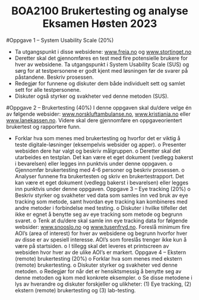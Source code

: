 <h1 align='center'>
  BOA2100 Brukertesting og analyse Eksamen Høsten 2023
</h1>

#Oppgave 1 – System Usability Scale (20%)
- Ta utgangspunkt i disse websidene: www.freia.no og www.stortinget.no
- Deretter skal det gjennomføres en test med fire potensielle brukere for hver av websidene. Ta utgangspunkt i System Usability Scale (SUS) og sørg for at testpersonene er godt kjent med løsningen før de svarer på påstandene. Beskriv prosessen.
- Redegjør for funnene og diskuter dem både individuelt sett og samlet sett for alle testpersonene.
- Diskuter også styrker og svakheter ved denne metoden (SUS).

#Oppgave 2 – Brukertesting (40%)
I denne oppgaven skal du/dere velge én av følgende websider: www.norskluftambulanse.no,
www.kristiania.no eller www.lanekassen.no. Videre skal dere gjennomføre en oppgaveorientert
brukertest og rapportere funn.
- Forklar hva som menes med brukertesting og hvorfor det er viktig å teste digitale-løsninger
(eksempelvis websider og apper).
o Presenter websiden dere har valgt og beskriv målgruppen.
o Deretter skal det utarbeides en testplan. Det kan være et eget dokument (vedlegg bakerst i
bevarelsen) eller legges inn punktvis under denne oppgaven.
o Gjennomfør brukertesting med 4-6 personer og beskriv prosessen.
o Analyser funnene fra brukertesten og skriv en brukertestrapport. Det kan være et eget dokument
(vedlegg bakerst i bevarelsen) eller legges inn punktvis under denne oppgaven.
Oppgave 3 – Eye tracking (20%)
o Beskriv styrker og svakheter ved data som samles inn ved bruk av eye tracking som metode,
samt hvordan eye tracking kan kombineres med andre metoder i forbindelse med testing.
o Diskuter i hvilke tilfeller det ikke er egnet å benytte seg av eye tracking som metode og begrunn
svaret.
o Tenk at du/dere skal samle inn eye tracking data for følgende websider: www.snooslo.no og
www.tusenfryd.no. Foreslå minimum fire AOI’s (area of interest) for hver av websidene og
begrunn hvorfor hver av disse er av spesiell interesse. AOI’s som foreslås trenger ikke kun å
være på startsiden.
o I tillegg skal det leveres et printscreen av websiden hvor hver av de ulike AOI’s er markert.
Oppgave 4 – Ekstern (remote) brukertesting (20%)
o Forklar hva som menes med ekstern (remote) brukertesting.
o Diskuter styrker og svakheter ved denne metoden.
o Redegjør for når det er hensiktsmessig å benytte seg av denne metoden og kom med konkrete
eksempler.
o Se disse metodene i lys av hverandre og diskuter forskjeller og ulikheter: (1) Eye tracking, (2)
ekstern (remote) brukertesting og (3) lab-testing.
